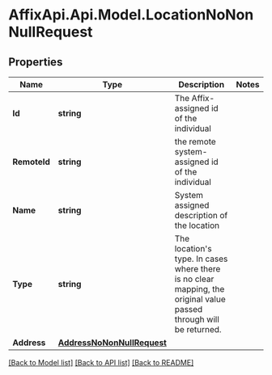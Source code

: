 # AffixApi.Api.Model.LocationNoNonNullRequest

## Properties

Name | Type | Description | Notes
------------ | ------------- | ------------- | -------------
**Id** | **string** | The Affix-assigned id of the individual | 
**RemoteId** | **string** | the remote system-assigned id of the individual | 
**Name** | **string** | System assigned description of the location | 
**Type** | **string** | The location&#39;s type. In cases where there is no clear mapping, the original value passed through will be returned.  | 
**Address** | [**AddressNoNonNullRequest**](AddressNoNonNullRequest.md) |  | 

[[Back to Model list]](../README.md#documentation-for-models) [[Back to API list]](../README.md#documentation-for-api-endpoints) [[Back to README]](../README.md)

